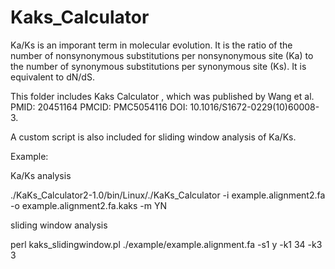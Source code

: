 # Kaks_Calculator
Ka/Ks is an imporant term in molecular evolution. It is the ratio of the number of nonsynonymous substitutions per nonsynonymous site (Ka) to the number of synonymous substitutions per synonymous site (Ks). It is equivalent to dN/dS.

This folder includes Kaks Calculator , which was published by Wang et al. PMID: 20451164  PMCID: PMC5054116  DOI: 10.1016/S1672-0229(10)60008-3.

A custom script is also included for sliding window analysis of Ka/Ks.

Example:

Ka/Ks analysis

./KaKs_Calculator2-1.0/bin/Linux/./KaKs_Calculator -i example.alignment2.fa -o example.alignment2.fa.kaks -m YN

sliding window analysis

perl kaks_slidingwindow.pl ./example/example.alignment.fa -s1 y -k1 34 -k3 3 
